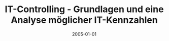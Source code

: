 ---
abstract: ''
authors:
- Claudia Katai
date: '2005-01-01'
featured: false
links:
- name: Publik
  url: https://publik.tuwien.ac.at/showentry.php?ID=138817&lang=2
publication_types:
- '7'
publishDate: '2005-01-01'
title: IT-Controlling - Grundlagen und eine Analyse möglicher IT-Kennzahlen
url_pdf: ''
---